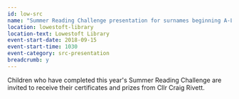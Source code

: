 ```yaml
---
id: low-src
name: "Summer Reading Challenge presentation for surnames beginning A-L"
location: lowestoft-library
location-text: Lowestoft Library
event-start-date: 2018-09-15
event-start-time: 1030
event-category: src-presentation
breadcrumb: y
---
```


Children who have completed this year's Summer Reading Challenge are invited to receive their certificates and prizes from Cllr Craig Rivett.
